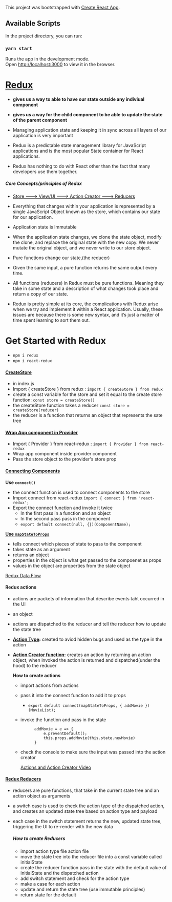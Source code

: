 This project was bootstrapped with [Create React App](https://github.com/facebook/create-react-app).

## Available Scripts

In the project directory, you can run:

### `yarn start`

Runs the app in the development mode.<br />
Open [http://localhost:3000](http://localhost:3000) to view it in the browser.


# [Redux](./src/img/big3.jpg)
* **gives us a way to able to have our state outside any indiviual component**
* **gives us a way for the child component to be able to update the state of the parent component**

* Managing application state and keeping it in sync across all layers of our application is very important
* Redux is a predictable state management library for JavaScript applications and is the most popular State container for React applications. 
* Redux has nothing to do with React other than the fact that many developers use them together. 
##### Core Concepts/principles of Redux
* [Store ---> View/UI ---> Action Creator ---> Reducers](./src/img/reduxpieces.jpg)

* Everything that changes within your application is represented by a single JavaScript Object known as the store, which contains our state for our application.
* Application state is Immutable
* When the application state changes, we clone the state object, modify the clone, and replace the original state with the new copy. We never mutate the original object, and we never write to our store object.

* Pure functions change our state,(the reducer)
* Given the same input, a pure function returns the same output every time. 
* All functions (reducers) in Redux must be pure functions. Meaning they take in some state and a description of what changes took place and return a copy of our state.
* Redux is pretty simple at its core, the complications with Redux arise when we try and implement it within a React application. Usually, these issues are because there is some new syntax, and it’s just a matter of time spent learning to sort them out.





# Get Started with Redux
* `npm i redux`
* `npm i react-redux`


#### [CreateStore](./src/img/createstore.jpg)
* in index.js
* Import { createStore } from redux : `import { createStore } from redux`
* create a const variable for the store and set it equal to the create store function: `const store = createStore()`
* the createStore function takes a reducer `const store = createStore(reducer)`
* the reducer is a function that returns an object that represents the sate tree


#### [Wrap App component in Provider](./src/img/provider.jpg)
* Import { Provider } from react-redux : `import { Provider } from react-redux`
* Wrap app component inside provider component 
* Pass the store object to the provider's store prop

#### [Connecting Components](./src/img/mapstp1.jpg)

**Use `connect()`**
* the connect function is used to connect components to the store
* Import connect from react-redux `import { connect } from 'react-redux';`
* Export the connect function and invoke it twice
    * In the first pass in a function and an object
    * In the second pass pass in the component
    * `export default connect(null, {})(ComponentName);`

**[Use `mapStateToProps`](./src/img/mapstp.jpg)**
* tells connect which pieces of state to pass to the component
* takes state as an argument
* returns an object
* properties in the object is what get passed to the compoenet as props
* values in the object are properties from the state object
    

[Redux Data Flow](./src/img/dataflow.jpg)
#### Redux actions
* actions are packets of information that describe events taht occurred in the UI
 * an object
 * actions are dispatched to the reducer and tell the reducer how to update the state tree
* **[Action Type](./src/img/actiontype.jpg):** created to aviod hidden bugs and used as the type in the action
* **[Action Creator function](./src/img/actioncreator.jpg):** creates an action by returning an action object, when invoked the action is returned and dispatched(under the hood) to the reducer



    **How to create actions**

    * import actions from actions
    * pass it into the connect function to add it to props
        * `export default connect(mapStateToProps, { addMovie }) (MovieList);`
    * invoke the function and pass in the state

                addMovie = e => {
                    e.preventDefault();
                    this.props.addMovie(this.state.newMovie)
                }

    * check the console to make sure the input was passed into the action creator

        [Actions and Action Creator Video](https://www.youtube.com/watch?time_continue=589&v=nF2HkjPz01A&feature=emb_logo)


#### [Redux Reducers](./src/img/reducer.jpg)
* reducers are pure functions, that take in the current state tree and an action object as arguments
* a switch case is used to check the action type of the dispatched action, and creates an updated state tree based on action type and payload
* each case in the switch statement returns the new, updated state tree, triggering the UI to re-render with the new data

    ##### How to create Reducers
    * import action type file action file
    * move the state tree into the reducer file into a const variable called initialState
    * create the reducer function pass in the state with the default value of initialState and the dispatched action
    * add switch statement and check for the action type
    * make a case for each action
    * update and return the state tree (use immutable principles)
    * return state for the default